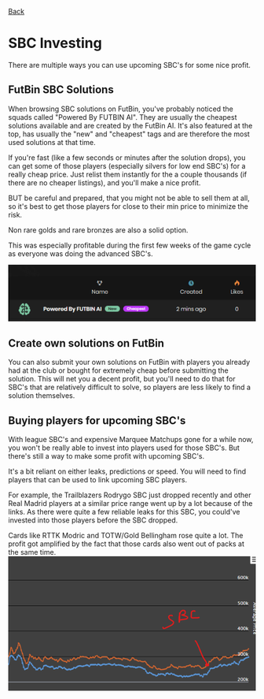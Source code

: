 [Back](README.md)

# SBC Investing

There are multiple ways you can use upcoming SBC's for some nice profit.

## FutBin SBC Solutions
When browsing SBC solutions on FutBin, you've probably noticed the squads called "Powered By FUTBIN AI". They are usually the cheapest solutions available and are created by the FutBin AI. It's also featured at the top, has usually the "new" and "cheapest" tags and are therefore the most used solutions at that time.

If you're fast (like a few seconds or minutes after the solution drops), you can get some of those players (especially silvers for low end SBC's) for a really cheap price. Just relist them instantly for the a couple thousands (if there are no cheaper listings), and you'll make a nice profit.

BUT be careful and prepared, that you might not be able to sell them at all, so it's best to get those players for close to their min price to minimize the risk.

Non rare golds and rare bronzes are also a solid option.

This was especially profitable during the first few weeks of the game cycle as everyone was doing the advanced SBC's.

![FutBin AI Solutions](assets/futbin-ai-solution.png)

## Create own solutions on FutBin
You can also submit your own solutions on FutBin with players you already had at the club or bought for extremely cheap before submitting the solution. This will net you a decent profit, but you'll need to do that for SBC's that are relatively difficult to solve, so players are less likely to find a solution themselves.

## Buying players for upcoming SBC's
With league SBC's and expensive Marquee Matchups gone for a while now, you won't be really able to invest into players used for those SBC's. But there's still a way to make some profit with upcoming SBC's.

It's a bit reliant on either leaks, predictions or speed. You will need to find players that can be used to link upcoming SBC players.

For example, the Trailblazers Rodrygo SBC just dropped recently and other Real Madrid players at a similar price range went up by a lot because of the links. As there were quite a few reliable leaks for this SBC, you could've invested into those players before the SBC dropped.

Cards like RTTK Modric and TOTW/Gold Bellingham rose quite a lot. The profit got amplified by the fact that those cards also went out of packs at the same time.
![Modric](assets/rttk-modric.png)